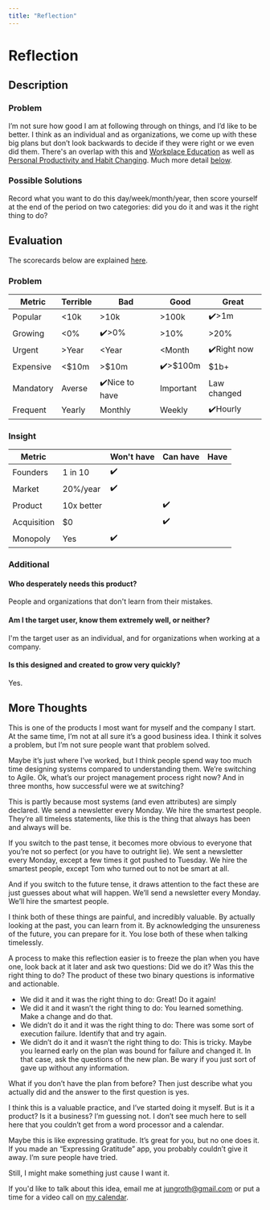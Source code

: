 ```yaml
---
title: "Reflection"
---
```

# Reflection
## Description
### Problem
I’m not sure how good I am at following through on things, and I’d like to be better. I think as an individual and as organizations, we come up with these big plans but don’t look backwards to decide if they were right or we even did them. There's an overlap with this and [Workplace Education](/ideas/workplace-education) as well as [Personal Productivity and Habit Changing](/ideas/personal-productivity-and-habit-changing). Much more detail [below](#more-thoughts).

### Possible Solutions
Record what you want to do this day/week/month/year, then score yourself at the end of the period on two categories: did you do it and was it the right thing to do?

## Evaluation
The scorecards below are explained [here](/scorecards-explained).
### Problem
|  Metric   | Terrible | Bad        | Good        | Great        |
| --------- | ------ | ------------ | --------- | ----------- |
| Popular   | <10k   | >10k         | >100k     | ✔️>1m         |
| Growing   | <0%    | ✔️>0%          | >10%      | >20%         |
| Urgent    | >Year  | <Year        | <Month    | ✔️Right now   |
| Expensive | <$10m  | >$10m        | ✔️>$100m    | $1b+        |
| Mandatory | Averse | ✔️Nice to have | Important | Law changed |
| Frequent  | Yearly | Monthly      | Weekly    | ✔️Hourly      |

### Insight
|   Metric    |            | Won't have | Can have | Have |
| ----------- | ---------- | ---------- | -------- | ---- |
| Founders    | 1 in 10    |      ✔️      |          |      |
| Market      | 20%/year   |       ✔️     |          |      |
| Product     | 10x better |            |    ✔️      |      |
| Acquisition | $0         |            |    ✔️      |      |
| Monopoly    | Yes        |     ✔️       |          |      |

### Additional
#### Who desperately needs this product?
People and organizations that don't learn from their mistakes.

#### Am I the target user, know them extremely well, or neither?
I'm the target user as an individual, and for organizations when working at a company.

#### Is this designed and created to grow very quickly?
Yes.

## More Thoughts
This is one of the products I most want for myself and the company I start. At the same time, I’m not at all sure it’s a good business idea. I think it solves a problem, but I’m not sure people want that problem solved.

Maybe it’s just where I’ve worked, but I think people spend way too much time designing systems compared to understanding them. We’re switching to Agile. Ok, what’s our project management process right now? And in three months, how successful were we at switching?

This is partly because most systems (and even attributes) are simply declared. We send a newsletter every Monday. We hire the smartest people. They’re all timeless statements, like this is the thing that always has been and always will be.

If you switch to the past tense, it becomes more obvious to everyone that you’re not so perfect (or you have to outright lie). We sent a newsletter every Monday, except a few times it got pushed to Tuesday. We hire the smartest people, except Tom who turned out to not be smart at all.

And if you switch to the future tense, it draws attention to the fact these are just guesses about what will happen. We’ll send a newsletter every Monday. We’ll hire the smartest people.

I think both of these things are painful, and incredibly valuable. By actually looking at the past, you can learn from it. By acknowledging the unsureness of the future, you can prepare for it. You lose both of these when talking timelessly.

A process to make this reflection easier is to freeze the plan when you have one, look back at it later and ask two questions: Did we do it? Was this the right thing to do? The product of these two binary questions is informative and actionable.

 * We did it and it was the right thing to do: Great! Do it again!
 * We did it and it wasn’t the right thing to do: You learned something. Make a change and do that.
 * We didn’t do it and it was the right thing to do: There was some sort of execution failure. Identify that and try again.
 * We didn’t do it and it wasn’t the right thing to do: This is tricky. Maybe you learned early on the plan was bound for failure and changed it. In that case, ask the questions of the new plan. Be wary if you just sort of gave up without any information.

What if you don’t have the plan from before? Then just describe what you actually did and the answer to the first question is yes.

I think this is a valuable practice, and I’ve started doing it myself. But is it a product? Is it a business? I’m guessing not. I don’t see much here to sell here that you couldn’t get from a word processor and a calendar. 

Maybe this is like expressing gratitude. It’s great for you, but no one does it. If you made an “Expressing Gratitude” app, you probably couldn’t give it away. I’m sure people have tried.

Still, I might make something just cause I want it.

If you'd like to talk about this idea, email me at [jungroth@gmail.com](mailto:jungroth@gmail.com) or put a time for a video call on [my calendar](https://calendly.com/travisjungroth/30min).
